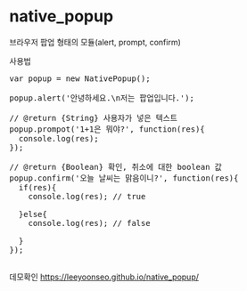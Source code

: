 # native_popup

브라우저 팝업 형태의 모듈(alert, prompt, confirm)

사용법

<pre>
var popup = new NativePopup();

popup.alert('안녕하세요.\n저는 팝업입니다.');

// @return {String} 사용자가 넣은 텍스트 
popup.prompot('1+1은 뭐야?', function(res){
  console.log(res);
});

// @return {Boolean} 확인, 취소에 대한 boolean 값
popup.confirm('오늘 날씨는 맑음이니?', function(res){
  if(res){
    console.log(res); // true

  }else{
    console.log(res); // false

  }
});

</pre>

데모확인
https://leeyoonseo.github.io/native_popup/
